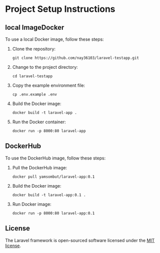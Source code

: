 # Project Setup Instructions

## local ImageDocker

To use a local Docker image, follow these steps:

1. Clone the repository:
   ```shell
   git clone https://github.com/nay36103/laravel-testapp.git

2. Change to the project directory:
   ```shell
   cd laravel-testapp

3. Copy the example environment file:
   ```shell
   cp .env.example .env

4. Build the Docker image:
   ```shell
   docker build -t laravel-app .

5. Run the Docker container:
   ```shell
   docker run -p 8000:80 laravel-app

## DockerHub

To use the DockerHub image, follow these steps:

1. Pull the DockerHub image:

   ```shell
   docker pull yamsombut/laravel-app:0.1

2. Build the Docker image:

   ```shell
   docker build -t laravel-app:0.1 .

3. Run Docker image:

   ```shell
   docker run -p 8000:80 laravel-app:0.1

## License

The Laravel framework is open-sourced software licensed under the [MIT license](https://opensource.org/licenses/MIT).
